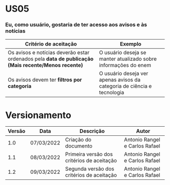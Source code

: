 # US05

### Eu, como usuário, gostaria de ter acesso aos avisos e às notícias

| Critério de aceitação                                                                                 | Exemplo                                                                 |
| ----------------------------------------------------------------------------------------------------- | ----------------------------------------------------------------------- |
| Os avisos e notícias deverão estar ordenados pela **data de publicação (Mais recente/Menos recente)** | O usuário deseja se manter atualizado sobre informações do enem         |
| Os avisos devem ter **filtros por categoria**                                                         | O usuário deseja ver apenas avisos da categoria de ciência e tecnologia |

# Versionamento

| Versão | Data       | Descrição                                  | Autor                          |
| ------ | ---------- | ------------------------------------------ | ------------------------------ |
| 1.0    | 07/03/2022 | Criação do documento                       | Antonio Rangel e Carlos Rafael |
| 1.1    | 08/03/2022 | Primeira versão dos critérios de aceitação | Antonio Rangel e Carlos Rafael |
| 1.2    | 09/03/2022 | Segunda versão dos critérios de aceitação  | Antonio Rangel e Carlos Rafael |
